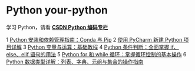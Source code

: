 # Python your-python
学习 Python，请看 **[CSDN Python 编码专栏](https://blog.csdn.net/u014394049/category_12778339.html)**

1 [Python 安装和依赖管理指南：Conda 与 Pip]( https://blog.csdn.net/u014394049/article/details/141992786)
2 [使用 PyCharm 新建 Python 项目详解](https://blog.csdn.net/u014394049/article/details/142092013)
3 [Python 变量与运算：基础教程](https://blog.csdn.net/u014394049/article/details/142093973)
4 [Python 条件判断：全面掌握 if、else、elif 语句的用法](https://blog.csdn.net/u014394049/article/details/142130650)
5 [Python for 和 while 循环：掌握循环控制的基本操作](https://blog.csdn.net/u014394049/article/details/142132425)
6 [Python 数据类型详解：列表、字典、元组与集合的操作指南](https://blog.csdn.net/u014394049/article/details/142167052)

